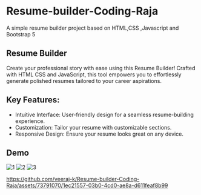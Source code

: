 # Resume-builder-Coding-Raja
A simple resume builder project based on HTML,CSS ,Javascript and Bootstrap 5

## Resume Builder

Create your professional story with ease using this Resume Builder! Crafted with HTML CSS and JavaScript, this tool empowers you to effortlessly generate polished resumes tailored to your career aspirations.

## Key Features:

 * Intuitive Interface: User-friendly design for a seamless resume-building experience.
 * Customization: Tailor your resume with customizable sections.
 * Responsive Design: Ensure your resume looks great on any device.

## Demo
![1](https://github.com/veeraj-k/Resume-builder-Coding-Raja/assets/73791070/2e89aed1-4071-4a0a-9478-ac29b54ec363)
![2](https://github.com/veeraj-k/Resume-builder-Coding-Raja/assets/73791070/213ac1b7-d24f-4c2a-bb33-bb067ec1a823)
![3](https://github.com/veeraj-k/Resume-builder-Coding-Raja/assets/73791070/2ee42e2c-61ab-4046-99ac-93dd8829e666)



https://github.com/veeraj-k/Resume-builder-Coding-Raja/assets/73791070/1ec21557-03b0-4cd0-ae8a-d611feaf8b99

